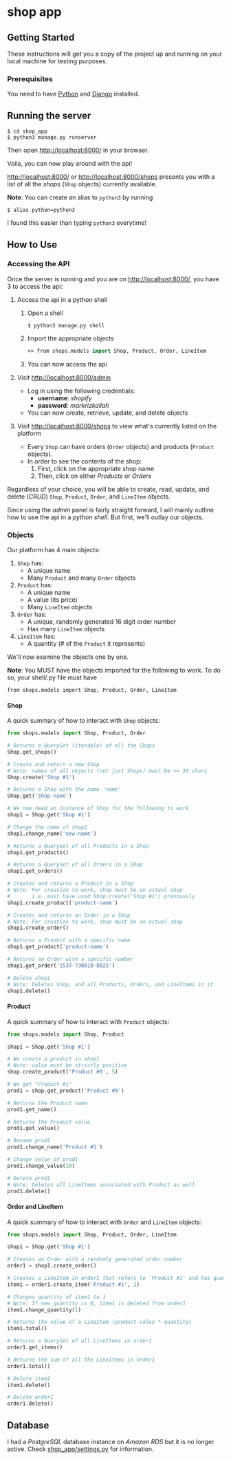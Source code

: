 # shop app

## Getting Started

These instructions will get you a copy of the project up and running on your local machine for testing purposes.

### Prerequisites

You need to have [Python](https://www.python.org/downloads/) and [Django](https://docs.djangoproject.com/en/2.1/topics/install/) installed.

## Running the server
```
$ cd shop_app
$ python3 manage.py runserver
```

Then open [http://localhost:8000/](http://localhost:8000/) in your browser.

Voila, you can now play around with the api!

[http://localhost:8000/](http://localhost:8000/) or [http://localhost:8000/shops](http://localhost:8000/shops) presents you with a list of all the *shops* (`Shop` objects) currently available.

**Note**: You can create an alias to `python3` by running
```
$ alias python=python3
```

I found this easier than typing `python3` everytime!

## How to Use

### Accessing the API
Once the server is running and you are on [http://localhost:8000/](http://localhost:8000/), you have 3 to access the api:

1. Access the api in a python shell
    1. Open a shell
        ```
        $ python3 manage.py shell
        ```
    2. Import the appropriate objects
        ```p
        >> from shops.models import Shop, Product, Order, LineItem
        ```
    3. You can now access the api
2. Visit [http://localhost:8000/admin](http://localhost:8000/admin)
    - Log in using the following credentials:
        - **username**: *shopify*
        - **password**: *markrizkallah*
    - You can now create, retrieve, update, and delete objects

3. Visit [http://localhost:8000/shops](http://localhost:8000/shops) to view what's currently listed on the platform
    -  Every `Shop` can have orders (`Order` objects) and products (`Product` objects).
    -  In order to see the contents of the shop:
        1. First, click on the appropriate shop name
        2. Then, click on either *Products* or *Orders*

Regardless of your choice, you will be able to create, read, update, and delete (*CRUD*) `Shop`, `Product`, `Order`, and `LineItem` objects.

Since using the *admin* panel is fairly straight forward, I will mainly outline how to use the api in a *python shell*. But first, we'll outlay our objects.

### Objects
Our platform has 4 main objects:
1. `Shop` has:
    - A unique name 
    - Many `Product` and many `Order` objects
2. `Product` has:
    - A unique name
    - A value (its price)
    - Many `LineItem` objects
3. `Order` has:
    - A unique, randomly generated 16 digit order number 
    - Has many `LineItem` objects
4. `LineItem` has:
    - A quantity (# of the `Product` it represents)

We'll now examine the objects one by one.

**Note**: You MUST have the objects imported for the following to work. To do so, your shell/.py file must have

`from shops.models import Shop, Product, Order, LineItem`


#### Shop
A quick summary of how to interact with `Shop` objects:
```python
from shops.models import Shop, Product, Order

# Returns a QuerySet (iterable) of all the Shops
Shop.get_shops()

# Create and return a new Shop
# Note: names of all objects (not just Shops) must be <= 30 chars
Shop.create('Shop #1')

# Returns a Shop with the name 'name'
Shop.get('shop-name')

# We now need an instance of Shop for the following to work
shop1 = Shop.get('Shop #1')

# Change the name of shop1
shop1.change_name('new-name')

# Returns a QuerySet of all Products in a Shop
shop1.get_products()

# Returns a QuerySet of all Orders in a Shop
shop1.get_orders()

# Creates and returns a Product in a Shop
# Note: For creation to work, shop must be an actual shop
#       i.e. must have used Shop.create('Shop #1') previously
shop1.create_product('product-name')

# Creates and returns an Order in a Shop
# Note: For creation to work, shop must be an actual shop
shop1.create_order()

# Returns a Product with a specific name
shop1.get_product('product-name')

# Returns an Order with a specific number
shop1.get_order('1537-730818-8025')

# Delete shop1
# Note: Deletes Shop, and all Products, Orders, and LineItems in it
shop1.delete()
```

#### Product
A quick summary of how to interact with `Product` objects:
```python
from shops.models import Shop, Product

shop1 = Shop.get('Shop #1')

# We create a product in shop1
# Note: value must be strictly positive
shop.create_product('Product #0', 5)

# We get "Product #1"
prod1 = shop.get_product('Product #0')

# Returns the Product name
prod1.get_name()

# Returns the Product value
prod1.get_value()

# Rename prod1
prod1.change_name('Product #1')

# Change value of prod1
prod1.change_value(10)

# Delete prod1
# Note: Deletes all LineItems associated with Product as well
prod1.delete()
```

#### Order and LineItem
A quick summary of how to interact with `Order` and `LineItem` objects:
```python
from shops.models import Shop, Product, Order, LineItem

shop1 = Shop.get('Shop #1')

# Creates an Order with a randomly generated order number
order1 = shop1.create_order()

# Creates a LineItem in order1 that refers to 'Product #1' and has quantity 2
item1 = order1.create_item('Product #1', 2)

# Changes quantity of item1 to 1
# Note: If new_quantity is 0, item1 is deleted from order1
item1.change_quantity(1)

# Returns the value of a LineItem (product value * quantity)
item1.total()

# Returns a QuerySet of all LineItems in order1
order1.get_items()

# Returns the sum of all the LineItems in order1
order1.total()

# Delete item1
item1.delete()

# Delete order1
order1.delete()
```

## Database
I had a *PostgreSQL* database instance on *Amazon RDS* but it is no longer active.
Check [shop_app/settings.py](shop_app/settings.py) for information.

